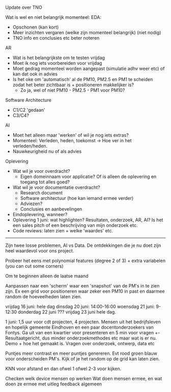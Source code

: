 Update over TNO

Wat is wel en niet belangrijk momenteel:
EDA:
- Opschonen (kan kort)
- Meer inzichten vergaren (welke zijn momenteel belangrijk) (niet nodig)
- TNO info en conclusies etc beter noteren

AR 
- Wat is het belangrijkste om te testen vrijdag
- Moet ik nog iets voorbereiden voor vrijdag
- Moet gedrag momenteel worden aangepast (simulatie adhv weer etc) of kan dat ook in advies
- Is het oke om 'automatisch' al de PM10, PM2.5 en PM1 te scheiden zodat het beter zichtbaar is + positioneren makkelijker is?
	- Zo ja, wel of niet PM10 - PM2.5 - PM1 voor PM10?

Software Architecture
- C1/C2 'gedaan'
- C3/C4?

AI
- Moet het alleen maar 'werken' of wil je nog iets extras?
- Momenteel: Verleden, heden, toekomst -> Hoe ver in het verleden/heden.
- Nauwkeurigheid nu of als advies

Oplevering
- Wat wil je voor overdracht?
	- Eigen domeinnaam voor applicatie? Of is alleen de oplevering en toegang tot alles goed?
- Wat wil je voor documentatie overdracht?
	- Research document
	- Software architectuur (hoe kan iemand ermee verder)
	- Adviezen?
	- Conclusies en aanbevelingen
- Eindoplevering, wanneer?
- Oplevering 1 juni: wat highlighten? Resultaten, onderzoek, AR, AI? Is het een sales pitch of een beschrijving van mijn onderzoek etc.
- Code reviews: laten zien + welke 'waardes' etc.

---
Zijn twee losse problemen, AI vs Data. De ontdekkingen die je nu doet zijn heel waardevol voor ons project.

Probeer het eens met polynomial features (degree 2 of 3) + extra variabelen (you can cut some corners)

Om te beginnen alleen de laatse maand

Aanpassen naar een 'scherm' waar een 'snapshot' van de PM's in te zien zijn. Ex een grid voor positioneren waar zeker een PM10 in past en daarmee random de hoeveelheden laten zien.

vrijdag 16 juni: hele dag
dinsdag 20 juni: 14:00-16:00
woensdag 21 juni: 9-12:30
donderdag 22 juni ???
vrijdag 23 juni hele dag.


1 juni: 1,5 uur voor cdt projecten, 4 projecten. Mensen uit het bedrijfsleven en hopelijk gemeente Eindhoven en een paar docentonderzoekers van Fontys.
Ga uit van een kwartier voor presenteren en 5 min voor vragen +-
Resultaatgericht, dus minder onderzoekmethodes etc maar wat is er nu. Demo + hoe het gemaakt is.
Vragen over onderzoek, ontwerp, data etc


Puntjes meer contrast en meer puntjes genereren. Evt rood groen blauw voor onderscheiden PM's. Kijk of je het random op de grid kan laten zien.


KNN voor afstand en dan ofwel 1 ofwel 2-3 voor kijken.

Checken welk device mensen op werken
Wat doen mensen ermee, en wat doen ze ermee met uitleg
feedback algemeen
